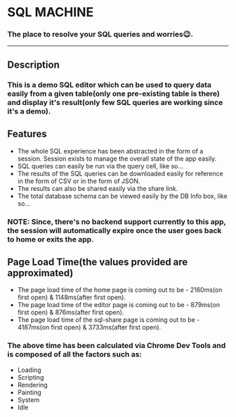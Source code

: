 # SQL MACHINE
### The place to resolve your SQL queries and worries😉.
---
## Description
### This is a demo SQL editor which can be used to query data easily from a given table(only one pre-existing table is there) and display it's result(only few SQL queries are working since it's a demo).

## Features
* The whole SQL experience has been abstracted in the form of a session. Session exists to manage the overall state of the app easily.
* SQL queries can easily be run via the query cell, like so...
* The results of the SQL queries can be downloaded easily for reference in the form of CSV or in the form of JSON.
* The results can also be shared easily via the share link.
* The total database schema can be viewed easily by the DB Info box, like so...

### NOTE: Since, there's no backend support currently to this app, the session will automatically expire once the user goes back to home or exits the app.

## Page Load Time(the values provided are approximated)
* The page load time of the home page is coming out to be - 2160ms(on first open) & 1148ms(after first open).
* The page load time of the editor page is coming out to be - 879ms(on first open) &  876ms(after first open).
* The page load time of the sql-share page is coming out to be - 4187ms(on first open) & 3733ms(after first open).

### The above time has been calculated via Chrome Dev Tools and is composed of all the factors such as:
* Loading
* Scripting 
* Rendering 
* Painting 
* System
* Idle

